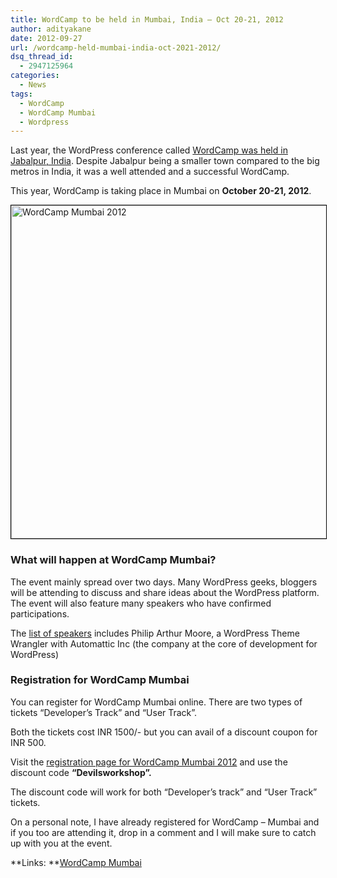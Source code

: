 ```yaml
---
title: WordCamp to be held in Mumbai, India – Oct 20-21, 2012
author: adityakane
date: 2012-09-27
url: /wordcamp-held-mumbai-india-oct-2021-2012/
dsq_thread_id:
  - 2947125964
categories:
  - News
tags:
  - WordCamp
  - WordCamp Mumbai
  - Wordpress
---
```

Last year, the WordPress conference called [WordCamp was held in Jabalpur, India][1]. Despite Jabalpur being a smaller town compared to the big metros in India, it was a well attended and a successful WordCamp.

This year, WordCamp is taking place in Mumbai on **October 20-21, 2012**.

[<img class="alignnone  wp-image-62654" style="border: 1px solid black;" title="WordCamp Mumbai 2012" src="http://cdn.devilsworkshop.org/files/2012/09/WordCamp_Mumbai_2012.jpg" alt="WordCamp Mumbai 2012" width="550" height="533" />][2]

### What will happen at WordCamp Mumbai?

The event mainly spread over two days. Many WordPress geeks, bloggers will be attending to discuss and share ideas about the WordPress platform. The event will also feature many speakers who have confirmed participations.

The <a href="http://2012.mumbai.wordcamp.org/call-for-speakers/" onclick="_gaq.push(['_trackEvent', 'outbound-article', 'http://2012.mumbai.wordcamp.org/call-for-speakers/', 'list of speakers']);" >list of speakers</a> includes Philip Arthur Moore, a WordPress Theme Wrangler with Automattic Inc (the company at the core of development for WordPress)

### Registration for WordCamp Mumbai

You can register for WordCamp Mumbai online. There are two types of tickets “Developer’s Track” and “User Track”.

Both the tickets cost INR 1500/- but you can avail of a discount coupon for INR 500.

Visit the <a href="http://2012.mumbai.wordcamp.org/register/" onclick="_gaq.push(['_trackEvent', 'outbound-article', 'http://2012.mumbai.wordcamp.org/register/', 'registration page for WordCamp Mumbai 2012']);" >registration page for WordCamp Mumbai 2012</a> and use the discount code **“Devilsworkshop”.**

The discount code will work for both “Developer’s track” and “User Track” tickets.

On a personal note, I have already registered for WordCamp &#8211; Mumbai and if you too are attending it, drop in a comment and I will make sure to catch up with you at the event.

**Links: **<a href="http://2012.mumbai.wordcamp.org/" onclick="_gaq.push(['_trackEvent', 'outbound-article', 'http://2012.mumbai.wordcamp.org/', 'WordCamp Mumbai']);" >WordCamp Mumbai</a>

 [1]: http://devilsworkshop.org/interview-organiser-wordcamp-jabalpur-2011-gaurav-baghel/ "Interview with Gaurav Baghel - WordCamp Jabalpur 2011 Organiser"
 [2]: http://cdn.devilsworkshop.org/files/2012/09/WordCamp_Mumbai_2012.jpg
